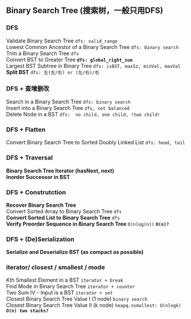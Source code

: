 ## Binary Search Tree (搜索树，一般只用DFS)

### DFS  
Validate Binary Search Tree `dfs: valid_range`      
Lowest Common Ancestor of a Binary Search Tree `dfs: binary search`      
Trim a Binary Search Tree  `dfs`       
Convert BST to Greater Tree **`dfs: global_right_sum`**      
Largest BST Subtree in Binary Tree `dfs: isBST, maxSz, minVal, maxVal`          
**Split BST** `dfs: 左(左/右) or (左/右)/右`       

### DFS + 查增删改
Search in a Binary Search Tree `dfs: binary search`  
Insert into a Binary Search Tree  `dfs, not balanced`      
Delete Node in a BST  `dfs:  no child, one child, !two child!`  

### DFS + Flatten  
Convert Binary Search Tree to Sorted Doubly Linked List `dfs: head, tail`      


### DFS + Traversal 
**Binary Search Tree Iterator (hasNext, next)**   
**Inorder Successor in BST**    

### DFS + Construtction  
**Recover Binary Search Tree**   
Convert Sorted Array to Binary Search Tree  `dfs`       
**Convert Sorted List to Binary Search Tree** `dfs`              
**Verify Preorder Sequence in Binary Search Tree** `O(nlog(n))` **`O(n)?`**       

### DFS + (De)Serialization
**Serialize and Deserialize BST (as compact as possible)**       

### iterator/ closest / smallest / mode
Kth Smallest Element in a BST  `iterator + break`      
Find Mode in Binary Search Tree  `iterator + counter`     
Two Sum IV - Input is a BST `iterator + set`    
Closest Binary Search Tree Value I (1 node) `binary search`    
Closest Binary Search Tree Value II (k node)  `heapq.nsmallest: O(nlogk)` **`O(n) two stacks?`**    


